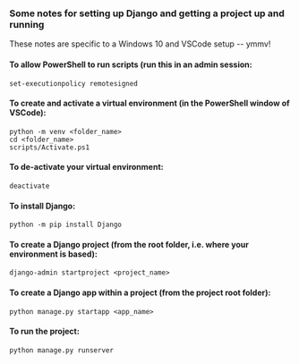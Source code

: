 ### Some notes for setting up Django and getting a project up and running
These notes are specific to a Windows 10 and VSCode setup -- ymmv!

#### To allow PowerShell to run scripts (run this in an admin session:
```
set-executionpolicy remotesigned
```

#### To create and activate a virtual environment (in the PowerShell window of VSCode):
```
python -m venv <folder_name>
cd <folder_name>
scripts/Activate.ps1
```

#### To de-activate your virtual environment:
```
deactivate
```

#### To install Django:
```
python -m pip install Django
```

#### To create a Django project (from the root folder, i.e. where your environment is based):
```
django-admin startproject <project_name>
```

#### To create a Django app within a project (from the project root folder):
```
python manage.py startapp <app_name>
```

#### To run the project:
```
python manage.py runserver
```
